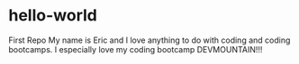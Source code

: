 # hello-world
First Repo
My name is Eric and I love anything to do with coding and coding bootcamps. I especially love my coding bootcamp DEVMOUNTAIN!!!
